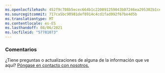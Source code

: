 ```yaml
---
ms.openlocfilehash: 452f9c708b5ecec664b1c220891259043b07246ea295302b1ce0659e82146992
ms.sourcegitcommit: 717ca5bc90981def8914c4cd1fad992f67be4d5b
ms.translationtype: MT
ms.contentlocale: es-ES
ms.lasthandoff: 08/06/2021
ms.locfileid: "57781073"
---
```

### <a name="feedback"></a>Comentarios

¿Tiene preguntas o actualizaciones de alguna de la información que ve aquí? <a href="https://aka.ms/AppComplianceQuestions" target="_blank">Póngase en contacto con nosotros.</a>